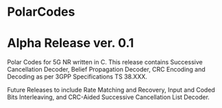 # PolarCodes

# Alpha Release ver. 0.1

Polar Codes for 5G NR written in C. This release contains Successive Cancellation Decoder, Belief Propagation Decoder, CRC Encoding and Decoding as per 3GPP Specifications TS 38.XXX.

Future Releases to include Rate Matching and Recovery, Input and Coded Bits Interleaving, and CRC-Aided Successive Cancellation List Decoder.